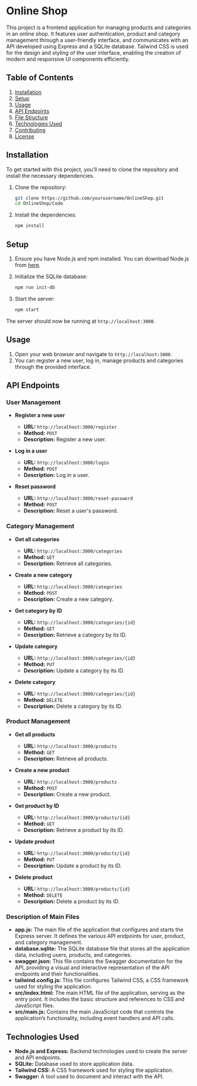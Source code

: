 # Online Shop

This project is a frontend application for managing products and categories in an online shop. It features user authentication, product and category management through a user-friendly interface, and communicates with an API developed using Express and a SQLite database. Tailwind CSS is used for the design and styling of the user interface, enabling the creation of modern and responsive UI components efficiently.

## Table of Contents

1. [Installation](#installation)
2. [Setup](#setup)
3. [Usage](#usage)
4. [API Endpoints](#api-endpoints)
5. [File Structure](#file-structure)
6. [Technologies Used](#technologies-used)
7. [Contributing](#contributing)
8. [License](#license)

## Installation

To get started with this project, you'll need to clone the repository and install the necessary dependencies.

1. Clone the repository:
    ```sh
    git clone https://github.com/yourusername/OnlineShop.git
    cd OnlineShop/Code
    ```

2. Install the dependencies:
    ```sh
    npm install
    ```

## Setup

1. Ensure you have Node.js and npm installed. You can download Node.js from [here](https://nodejs.org/).

2. Initialize the SQLite database:
    ```sh
    npm run init-db
    ```

3. Start the server:
    ```sh
    npm start
    ```

The server should now be running at `http://localhost:3000`.

## Usage

1. Open your web browser and navigate to `http://localhost:3000`.
2. You can register a new user, log in, manage products and categories through the provided interface.

## API Endpoints

### User Management

- **Register a new user**
  - **URL:** `http://localhost:3000/register`
  - **Method:** `POST`
  - **Description:** Register a new user.

- **Log in a user**
  - **URL:** `http://localhost:3000/login`
  - **Method:** `POST`
  - **Description:** Log in a user.

- **Reset password**
  - **URL:** `http://localhost:3000/reset-password`
  - **Method:** `POST`
  - **Description:** Reset a user's password.

### Category Management

- **Get all categories**
  - **URL:** `http://localhost:3000/categories`
  - **Method:** `GET`
  - **Description:** Retrieve all categories.

- **Create a new category**
  - **URL:** `http://localhost:3000/categories`
  - **Method:** `POST`
  - **Description:** Create a new category.

- **Get category by ID**
  - **URL:** `http://localhost:3000/categories/{id}`
  - **Method:** `GET`
  - **Description:** Retrieve a category by its ID.

- **Update category**
  - **URL:** `http://localhost:3000/categories/{id}`
  - **Method:** `PUT`
  - **Description:** Update a category by its ID.

- **Delete category**
  - **URL:** `http://localhost:3000/categories/{id}`
  - **Method:** `DELETE`
  - **Description:** Delete a category by its ID.

### Product Management

- **Get all products**
  - **URL:** `http://localhost:3000/products`
  - **Method:** `GET`
  - **Description:** Retrieve all products.

- **Create a new product**
  - **URL:** `http://localhost:3000/products`
  - **Method:** `POST`
  - **Description:** Create a new product.

- **Get product by ID**
  - **URL:** `http://localhost:3000/products/{id}`
  - **Method:** `GET`
  - **Description:** Retrieve a product by its ID.

- **Update product**
  - **URL:** `http://localhost:3000/products/{id}`
  - **Method:** `PUT`
  - **Description:** Update a product by its ID.

- **Delete product**
  - **URL:** `http://localhost:3000/products/{id}`
  - **Method:** `DELETE`
  - **Description:** Delete a product by its ID.

### Description of Main Files

- **app.js:** The main file of the application that configures and starts the Express server. It defines the various API endpoints for user, product, and category management.
- **database.sqlite:** The SQLite database file that stores all the application data, including users, products, and categories.
- **swagger.json:** This file contains the Swagger documentation for the API, providing a visual and interactive representation of the API endpoints and their functionalities.
- **tailwind.config.js:** This file configures Tailwind CSS, a CSS framework used for styling the application.
- **src/index.html:** The main HTML file of the application, serving as the entry point. It includes the basic structure and references to CSS and JavaScript files.
- **src/main.js:** Contains the main JavaScript code that controls the application’s functionality, including event handlers and API calls.

## Technologies Used

- **Node.js and Express:** Backend technologies used to create the server and API endpoints.
- **SQLite:** Database used to store application data.
- **Tailwind CSS:** A CSS framework used for styling the application.
- **Swagger:** A tool used to document and interact with the API.
